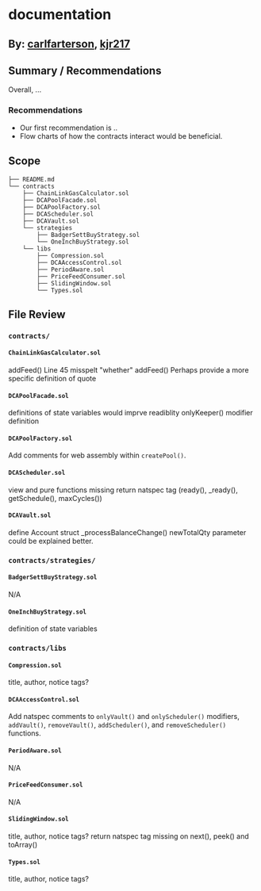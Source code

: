 # documentation
## By: [carlfarterson](https://github.com/carlfarterson), [kjr217](https://github.com/kjr217)

## Summary / Recommendations
Overall, ...

### Recommendations
* Our first recommendation is ..
* Flow charts of how the contracts interact would be beneficial.

## Scope
```
├── README.md
└── contracts
    ├── ChainLinkGasCalculator.sol
    ├── DCAPoolFacade.sol
    ├── DCAPoolFactory.sol
    ├── DCAScheduler.sol
    ├── DCAVault.sol
    └── strategies
        ├── BadgerSettBuyStrategy.sol
        └── OneInchBuyStrategy.sol
    └── libs
        ├── Compression.sol
        ├── DCAAccessControl.sol
        ├── PeriodAware.sol
        ├── PriceFeedConsumer.sol
        ├── SlidingWindow.sol
        └── Types.sol
```

## File Review
### `contracts/`
#### `ChainLinkGasCalculator.sol`
addFeed() Line 45 misspelt "whether"
addFeed() Perhaps provide a more specific definition of quote

#### `DCAPoolFacade.sol`
definitions of state variables would imprve readiblity
onlyKeeper() modifier definition

#### `DCAPoolFactory.sol`
Add comments for web assembly within `createPool()`.
#### `DCAScheduler.sol`
view and pure functions missing return natspec tag (ready(), \_ready(), getSchedule(), maxCycles())
#### `DCAVault.sol`
define Account struct
\_processBalanceChange() newTotalQty parameter could be explained better.

### `contracts/strategies/`
#### `BadgerSettBuyStrategy.sol`
N/A
#### `OneInchBuyStrategy.sol`
definition of state variables

### `contracts/libs`
#### `Compression.sol`
title, author, notice tags?
#### `DCAAccessControl.sol`
Add natspec comments to `onlyVault()` and `onlyScheduler()` modifiers, `addVault()`, `removeVault()`, `addScheduler()`, and `removeScheduler()` functions. 
#### `PeriodAware.sol`
N/A
#### `PriceFeedConsumer.sol`
N/A
#### `SlidingWindow.sol`
title, author, notice tags?
return natspec tag missing on next(), peek() and toArray()
#### `Types.sol`
title, author, notice tags?
